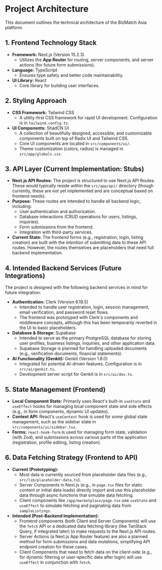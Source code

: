 
# Project Architecture

This document outlines the technical architecture of the BizMatch Asia platform.

## 1. Frontend Technology Stack

*   **Framework:** Next.js (Version 15.2.3)
    *   Utilizes the **App Router** for routing, server components, and server actions (for future form submissions).
*   **Language:** TypeScript
    *   Ensures type safety and better code maintainability.
*   **UI Library:** React
    *   Core library for building user interfaces.

## 2. Styling Approach

*   **CSS Framework:** Tailwind CSS
    *   A utility-first CSS framework for rapid UI development. Configuration is in `tailwind.config.ts`.
*   **UI Components:** ShadCN UI
    *   A collection of beautifully designed, accessible, and customizable components built on top of Radix UI and Tailwind CSS.
    *   Core UI components are located in `src/components/ui/`.
    *   Theme customization (colors, radius) is managed in `src/app/globals.css`.

## 3. API Layer (Current Implementation: Stubs)

*   **Next.js API Routes:** The project is structured to use Next.js API Routes. These would typically reside within the `src/app/api/` directory (though currently, these are not yet implemented and are conceptual based on frontend needs).
*   **Purpose:** These routes are intended to handle all backend logic, including:
    *   User authentication and authorization.
    *   Database interactions (CRUD operations for users, listings, inquiries).
    *   Form submissions from the frontend.
    *   Integration with third-party services.
*   **Current State:** The frontend forms (e.g., registration, login, listing creation) are built with the *intention* of submitting data to these API routes. However, the routes themselves are placeholders that need full backend implementation.

## 4. Intended Backend Services (Future Integrations)

The project is designed with the following backend services in mind for future integration:

*   **Authentication:** Clerk (Version 6.19.5)
    *   Intended to handle user registration, login, session management, email verification, and password reset flows.
    *   The frontend was prototyped with Clerk's components and middleware concepts, although this has been temporarily reverted in the UI to basic placeholders.
*   **Database & Storage:** Supabase
    *   Intended to serve as the primary PostgreSQL database for storing user profiles, business listings, inquiries, and other application data.
    *   Supabase Storage is planned for handling uploaded documents (e.g., verification documents, financial statements).
*   **AI Functionality (Genkit):** Genkit (Version 1.8.0)
    *   Integrated for potential AI-driven features. Configuration is in `src/ai/genkit.ts`.
    *   Development server script for Genkit is in `src/ai/dev.ts`.

## 5. State Management (Frontend)

*   **Local Component State:** Primarily uses React's built-in `useState` and `useEffect` hooks for managing local component state and side effects (e.g., in form components, dynamic UI updates).
*   **Context API:** React's `useContext` hook is used for some global state management, such as the sidebar state in `src/components/ui/sidebar.tsx`.
*   **Forms:** `react-hook-form` is used for managing form state, validation (with Zod), and submissions across various parts of the application (registration, profile editing, listing creation).

## 6. Data Fetching Strategy (Frontend to API)

*   **Current (Prototyping):**
    *   Most data is currently sourced from placeholder data files (e.g., `src/lib/placeholder-data.ts`).
    *   Server Components in Next.js (e.g., in `page.tsx` files for static content or initial data loads) directly import and use this placeholder data through async functions that simulate data fetching.
    *   Client components like `/app/marketplace/page.tsx` use `useState` and `useEffect` to simulate fetching and paginating data from `sampleListings`.
*   **Intended (Post-Backend Implementation):**
    *   Frontend components (both Client and Server Components) will use the `fetch` API or a dedicated data fetching library (like TanStack Query, if integrated later) to make requests to the Next.js API routes.
    *   Server Actions (a Next.js App Router feature) are also a planned method for form submissions and data mutations, simplifying API endpoint creation for these cases.
    *   Client Components that need to fetch data on the client-side (e.g., for dynamic filtering or user-specific data after login) will use `useEffect` in conjunction with `fetch`.
